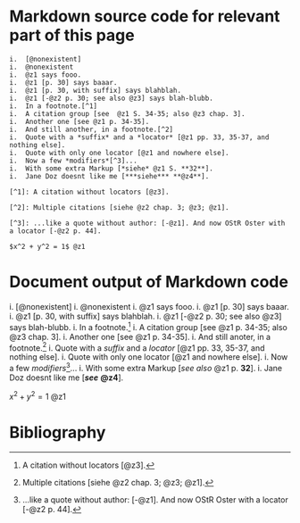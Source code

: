 # Markdown source code for relevant part of this page

``` {.markdown}
i.  [@nonexistent]
i.  @nonexistent
i.  @z1 says fooo.
i.  @z1 [p. 30] says baaar.
i.  @z1 [p. 30, with suffix] says blahblah.
i.  @z1 [-@z2 p. 30; see also @z3] says blah-blubb.
i.  In a footnote.[^1]
i.  A citation group [see  @z1 S. 34-35; also @z3 chap. 3].
i.  Another one [see @z1 p. 34-35].
i.  And still another, in a footnote.[^2]
i.  Quote with a *suffix* and a *locator* [@z1 pp. 33, 35-37, and nothing else].
i.  Quote with only one locator [@z1 and nowhere else].
i.  Now a few *modifiers*[^3]...
i.  With some extra Markup [*siehe* @z1 S. **32**].
i.  Jane Doz doesnt like me [***siehe*** **@z4**].

[^1]: A citation without locators [@z3].

[^2]: Multiple citations [siehe @z2 chap. 3; @z3; @z1].

[^3]: ...like a quote without author: [-@z1]. And now OStR Oster with a locator [-@z2 p. 44].

$x^2 + y^2 = 1$ @z1
```

# Document output of Markdown code

i.  [@nonexistent]
i.  @nonexistent
i.  @z1 says fooo.
i.  @z1 [p. 30] says baaar.
i.  @z1 [p. 30, with suffix] says blahblah.
i.  @z1 [-@z2 p. 30; see also @z3] says blah-blubb.
i.  In a footnote.[^1]
i.  A citation group [see  @z1 p. 34-35; also @z3 chap. 3].
i.  Another one [see @z1 p. 34-35].
i.  And still anoter, in a footnote.[^2]
i.  Quote with a *suffix* and a *locator* [@z1 pp. 33, 35-37, and nothing else].
i.  Quote with only one locator [@z1 and nowhere else].
i.  Now a few *modifiers*[^3]...
i.  With some extra Markup [*see also* @z1 p. **32**].
i.  Jane Doz doesnt like me [***see*** **@z4**].

[^1]: A citation without locators [@z3].

[^2]: Multiple citations [siehe @z2 chap. 3; @z3; @z1].

[^3]: ...like a quote without author: [-@z1]. And now OStR Oster with a locator [-@z2 p. 44].

$x^2 + y^2 = 1$ @z1

# Bibliography
